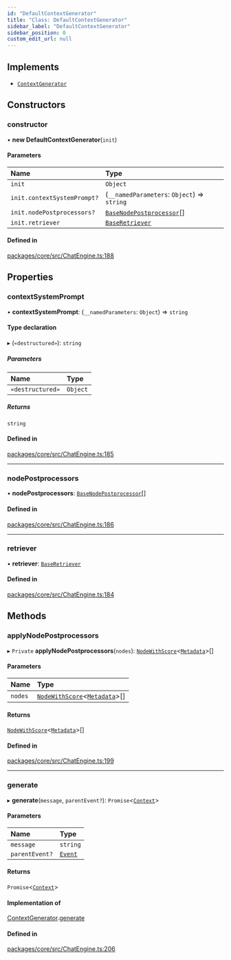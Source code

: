 ```yaml
---
id: "DefaultContextGenerator"
title: "Class: DefaultContextGenerator"
sidebar_label: "DefaultContextGenerator"
sidebar_position: 0
custom_edit_url: null
---
```


## Implements

- [`ContextGenerator`](../interfaces/ContextGenerator.md)

## Constructors

### constructor

• **new DefaultContextGenerator**(`init`)

#### Parameters

| Name                        | Type                                                                |
| :-------------------------- | :------------------------------------------------------------------ |
| `init`                      | `Object`                                                            |
| `init.contextSystemPrompt?` | (`__namedParameters`: `Object`) => `string`                         |
| `init.nodePostprocessors?`  | [`BaseNodePostprocessor`](../interfaces/BaseNodePostprocessor.md)[] |
| `init.retriever`            | [`BaseRetriever`](../interfaces/BaseRetriever.md)                   |

#### Defined in

[packages/core/src/ChatEngine.ts:188](https://github.com/run-llama/LlamaIndexTS/blob/3552de1/packages/core/src/ChatEngine.ts#L188)

## Properties

### contextSystemPrompt

• **contextSystemPrompt**: (`__namedParameters`: `Object`) => `string`

#### Type declaration

▸ (`«destructured»`): `string`

##### Parameters

| Name             | Type     |
| :--------------- | :------- |
| `«destructured»` | `Object` |

##### Returns

`string`

#### Defined in

[packages/core/src/ChatEngine.ts:185](https://github.com/run-llama/LlamaIndexTS/blob/3552de1/packages/core/src/ChatEngine.ts#L185)

---

### nodePostprocessors

• **nodePostprocessors**: [`BaseNodePostprocessor`](../interfaces/BaseNodePostprocessor.md)[]

#### Defined in

[packages/core/src/ChatEngine.ts:186](https://github.com/run-llama/LlamaIndexTS/blob/3552de1/packages/core/src/ChatEngine.ts#L186)

---

### retriever

• **retriever**: [`BaseRetriever`](../interfaces/BaseRetriever.md)

#### Defined in

[packages/core/src/ChatEngine.ts:184](https://github.com/run-llama/LlamaIndexTS/blob/3552de1/packages/core/src/ChatEngine.ts#L184)

## Methods

### applyNodePostprocessors

▸ `Private` **applyNodePostprocessors**(`nodes`): [`NodeWithScore`](../interfaces/NodeWithScore.md)<[`Metadata`](../#metadata)\>[]

#### Parameters

| Name    | Type                                                                             |
| :------ | :------------------------------------------------------------------------------- |
| `nodes` | [`NodeWithScore`](../interfaces/NodeWithScore.md)<[`Metadata`](../#metadata)\>[] |

#### Returns

[`NodeWithScore`](../interfaces/NodeWithScore.md)<[`Metadata`](../#metadata)\>[]

#### Defined in

[packages/core/src/ChatEngine.ts:199](https://github.com/run-llama/LlamaIndexTS/blob/3552de1/packages/core/src/ChatEngine.ts#L199)

---

### generate

▸ **generate**(`message`, `parentEvent?`): `Promise`<[`Context`](../interfaces/Context.md)\>

#### Parameters

| Name           | Type                              |
| :------------- | :-------------------------------- |
| `message`      | `string`                          |
| `parentEvent?` | [`Event`](../interfaces/Event.md) |

#### Returns

`Promise`<[`Context`](../interfaces/Context.md)\>

#### Implementation of

[ContextGenerator](../interfaces/ContextGenerator.md).[generate](../interfaces/ContextGenerator.md#generate)

#### Defined in

[packages/core/src/ChatEngine.ts:206](https://github.com/run-llama/LlamaIndexTS/blob/3552de1/packages/core/src/ChatEngine.ts#L206)
